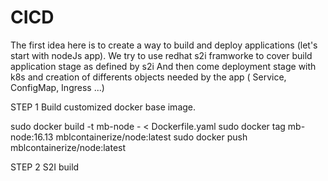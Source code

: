 # CICD
The first idea here is to create a way to build and deploy applications (let's start with nodeJs app).
We try to use redhat s2i framworke to cover build application stage as defined by s2i
And then come deployment stage with k8s and creation of differents objects needed by the app ( Service, ConfigMap, Ingress ...)


STEP 1 Build customized docker base image.

sudo docker build -t mb-node - < Dockerfile.yaml
sudo docker tag mb-node:16.13 mblcontainerize/node:latest
sudo docker push mblcontainerize/node:latest

STEP 2 S2I build



